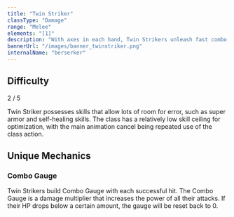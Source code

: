 ```yaml
---
title: "Twin Striker"
classType: "Damage"
range: "Melee"
elements: "[1]"
description: "With axes in each hand, Twin Strikers unleash fast combo attacks to continuously deal damage, stack buffs, and contribute many hits to the Party Chain."
bannerUrl: "/images/banner_twinstriker.png"
internalName: "berserker"
---
```


<script>
    import Icon from "@iconify/svelte"
</script>

## Difficulty
<div class="difficulty-box flex box">
    <span>2 / 5</span>
    <Icon icon="fluent:star-28-filled" />
    <Icon icon="fluent:star-28-filled" />
</div>

Twin Striker possesses skills that allow lots of room for error, such as super armor and self-healing skills. The class has a relatively low skill ceiling for optimization, with the main animation cancel being repeated use of the class action.

## Unique Mechanics

### Combo Gauge
Twin Strikers build Combo Gauge with each successful hit. The Combo Gauge is a damage multiplier that increases the power of all their attacks. If their HP drops below a certain amount, the gauge will be reset back to 0. 
